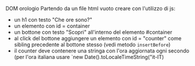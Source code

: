 DOM orologio
   Partendo da un file html vuoto creare con l'utilizzo di js:

   - un h1 con testo "Che ore sono?"
   - un elemento con id = container
   - un bottone con testo "Scopri" all'interno del elemento #container
   - al click del bottone aggiungere un elemento con id = "counter" come sibling precedente al bottone stesso (vedi metodo `insertBefore`)
   - il counter deve contenere una stringa con l'ora aggiornata ogni secondo (per l'ora italiana usare `new Date().toLocaleTimeString("it-IT)